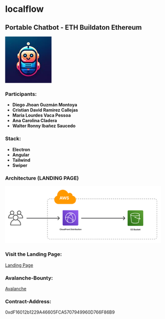# localflow
## Portable Chatbot - ETH Buildaton Ethereum

![Logo](assets/localflow_icon.jpeg)

### Participants:
- **Diego Jhoan Guzmán Montoya**
- **Cristian David Ramirez Callejas**
- **Maria Lourdes Vaca Pessoa**
- **Ana Carolina Cladera**
- **Walter Ronny Ibañez Saucedo**

### Stack:
- **Electron**
- **Angular**
- **Tailwind**
- **Swiper**

### Architecture (LANDING PAGE)
![Architecture](assets/architecture.png)

### Visit the Landing Page:
[Landing Page](https://d1qiu30ryqos4v.cloudfront.net/)

### Avalanche-Bounty:
[Avalanche](https://testnet.snowtrace.io/address/0xdF16012b1229A46605FCA5707949960D766F86B9/contract/43113/code)
### Contract-Address:
0xdF16012b1229A46605FCA5707949960D766F86B9

